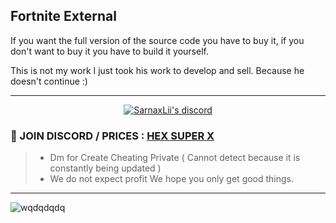 ## Fortnite External

If you want the full version of the source code you have to buy it, if you don't want to buy it you have to build it yourself.

This is not my work I just took his work to develop and sell. Because he doesn't continue :)

***
  <p align="center">
    <a href="https://discord.com/users/943374631644045363">
        <img title="Sarnax discord" alt="SarnaxLii's discord" src="https://discord.c99.nl/widget/theme-3/943374631644045363.png"/>
    </a>
</p>


### :speech_balloon: JOIN DISCORD / PRICES  : [HEX SUPER X](https://discord.gg/d7bDdS4Sw8)
> - Dm for Create Cheating Private ( Cannot detect because it is constantly being updated )
> - We do not expect profit We hope you only get good things.

***
![wqdqdqdq](https://user-images.githubusercontent.com/94861415/159571819-32bcf812-8e9a-46dd-a2b5-09d2b4d110a5.png)

